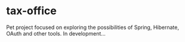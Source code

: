 # tax-office
Pet project focused on exploring the possibilities of Spring, Hibernate, OAuth and other tools. In development...
